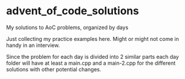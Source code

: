 # advent_of_code_solutions
My solutions to AoC problems, organized by days

Just collecting my practice examples here. Might or might not come in handy in an interview.

Since the problem for each day is divided into 2 similar parts each day folder will have at least a main.cpp and a main-2.cpp for the different solutions with other potential changes. 
